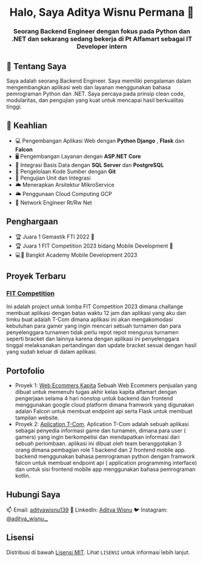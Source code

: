 

<h1 align="center">Halo, Saya Aditya Wisnu Permana 👋</h1>
<h3 align="center">Seorang Backend Engineer dengan fokus pada Python dan .NET dan sekarang sedang bekerja di Pt Alfamart sebagai IT Developer intern</h3>

## 👦  Tentang Saya 

Saya adalah seorang Backend Engineer. Saya memiliki pengalaman dalam mengembangkan aplikasi web dan layanan menggunakan bahasa pemrograman Python dan .NET. Saya percaya pada prinsip clean code, modularitas, dan pengujian yang kuat untuk mencapai hasil berkualitas tinggi.

## 👋  Keahlian

- 💻  Pengembangan Aplikasi Web dengan **Python Django** , **Flask** dan **Falcon**
- 🖥  Pengembangan Layanan dengan **ASP.NET Core**
- 🧮  Integrasi Basis Data dengan **SQL Server** dan **PostgreSQL**
- 🔌  Pengelolaan Kode Sumber dengan **Git**
- 📳  Pengujian Unit dan Integrasi
- 🌥  Menerapkan Arsitektur MikroService
- 🌥  Penggunaan Cloud Computing GCP
- 📶  Network Engineer Rt/Rw Net

## Penghargaan
- 🏆 Juara 1 Gemastik FTI 2022 🥇
- 🏆 Juara 1 FIT Competition 2023 bidang Mobile Development 🥇
- 💻📱 Bangkit Academy Mobile Development 2023
  

## Proyek Terbaru

### [FIT Competition](link_proyek)
Ini adalah project untuk lomba FIT Competition 2023 dimana challange membuat aplikasi dengan batas waktu 12 jam dan aplikasi yang aku dan timku buat adalah T-Com dimana aplikasi ini akan mengakomodasi kebutuhan para gamer yang ingin mencari sebuah turnamen dan para penyelenggara turnamen tidak perlu repot repot mengurus turnamen seperti bracket dan lainnya karena dengan aplikasi ini penyelenggara tinggal melaksanakan pertandingan dan update bracket sesuai dengan hasil yang sudah keluar di dalam aplikasi.



## Portofolio

- Proyek 1: [Web Ecommers Kapita](https://github.com/ChiefAdit/Web-Ecommerce-Kapita)
  Sebuah Web Ecommers penjualan yang dibuat untuk memenuhi tugas akhir kelas kapita alfamart dengan pengerjaan selama 4 hari nonstop untuk backend dan frontend menggunakan google cloud platform dimana framwork yang digunakan adalan Falcon untuk membuat endpoint api serta Flask untuk membuat tampilan website.
- Proyek 2: [Aplication T-Com](https://github.com/ChiefAdit/FIT-Competition).
  Aplication T-Com adalah sebuah aplikasi sebagai penyedia informasi game dan turnamen, dimana para user ( gamers) yang ingin berkompetisi dan mendapatkan informasi dari sebuah perlombaan. aplikasi ini dibuat oleh team beranggotakan 3 orang dimana pembagian role 1 backend dan 2 frontend mobile app. backend menggunakan bahasa pemrograman python dengan framwork falcon untuk membuat endpoint api ( application programming interface) dan untuk sisi frontend mobile app menggunakan bahasa pemrograman kotlin.

## Hubungi Saya

📫 Email: [adityawisnu139](mailto:adityawisnu139@gmail.com)
💼 LinkedIn: [Aditya Wisnu](https://www.linkedin.com/in/aditya-wisnu-permana/)
🐦 Instagram: [@aditya_wisnu._](https://www.instagram.com/aditya_wisnu._/)

## Lisensi

Distribusi di bawah [Lisensi MIT](LISENSI). Lihat `LISENSI` untuk informasi lebih lanjut.
